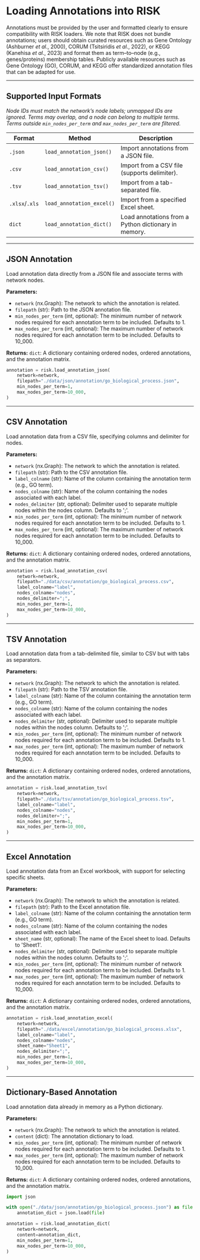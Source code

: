 # Loading Annotations into RISK

Annotations must be provided by the user and formatted clearly to ensure compatibility with RISK loaders. We note that RISK does not bundle annotations; users should obtain curated resources such as Gene Ontology (Ashburner _et al_., 2000), CORUM (Tsitsiridis _et al_., 2022), or KEGG (Kanehisa _et al_., 2023) and format them as term–to–node (e.g., genes/proteins) membership tables. Publicly available resources such as Gene Ontology (GO), CORUM, and KEGG offer standardized annotation files that can be adapted for use.

---

## Supported Input Formats

_Node IDs must match the network’s node labels; unmapped IDs are ignored. Terms may overlap, and a node can belong to multiple terms. Terms outside `min_nodes_per_term` and `max_nodes_per_term` are filtered._

| Format         | Method                    | Description                                          |
| -------------- | ------------------------- | ---------------------------------------------------- |
| `.json`        | `load_annotation_json()`  | Import annotations from a JSON file.                 |
| `.csv`         | `load_annotation_csv()`   | Import from a CSV file (supports delimiter).         |
| `.tsv`         | `load_annotation_tsv()`   | Import from a tab-separated file.                    |
| `.xlsx`/`.xls` | `load_annotation_excel()` | Import from a specified Excel sheet.                 |
| `dict`         | `load_annotation_dict()`  | Load annotations from a Python dictionary in memory. |

---

## JSON Annotation

Load annotation data directly from a JSON file and associate terms with network nodes.

**Parameters:**

- `network` (nx.Graph): The network to which the annotation is related.
- `filepath` (str): Path to the JSON annotation file.
- `min_nodes_per_term` (int, optional): The minimum number of network nodes required for each annotation term to be included. Defaults to 1.
- `max_nodes_per_term` (int, optional): The maximum number of network nodes required for each annotation term to be included. Defaults to 10_000.

**Returns:**
`dict`: A dictionary containing ordered nodes, ordered annotations, and the annotation matrix.

```python
annotation = risk.load_annotation_json(
    network=network,
    filepath="./data/json/annotation/go_biological_process.json",
    min_nodes_per_term=1,
    max_nodes_per_term=10_000,
)
```

---

## CSV Annotation

Load annotation data from a CSV file, specifying columns and delimiter for nodes.

**Parameters:**

- `network` (nx.Graph): The network to which the annotation is related.
- `filepath` (str): Path to the CSV annotation file.
- `label_colname` (str): Name of the column containing the annotation term (e.g., GO term).
- `nodes_colname` (str): Name of the column containing the nodes associated with each label.
- `nodes_delimiter` (str, optional): Delimiter used to separate multiple nodes within the nodes column. Defaults to ';'.
- `min_nodes_per_term` (int, optional): The minimum number of network nodes required for each annotation term to be included. Defaults to 1.
- `max_nodes_per_term` (int, optional): The maximum number of network nodes required for each annotation term to be included. Defaults to 10_000.

**Returns:**
`dict`: A dictionary containing ordered nodes, ordered annotations, and the annotation matrix.

```python
annotation = risk.load_annotation_csv(
    network=network,
    filepath="./data/csv/annotation/go_biological_process.csv",
    label_colname="label",
    nodes_colname="nodes",
    nodes_delimiter=";",
    min_nodes_per_term=1,
    max_nodes_per_term=10_000,
)
```

---

## TSV Annotation

Load annotation data from a tab-delimited file, similar to CSV but with tabs as separators.

**Parameters:**

- `network` (nx.Graph): The network to which the annotation is related.
- `filepath` (str): Path to the TSV annotation file.
- `label_colname` (str): Name of the column containing the annotation term (e.g., GO term).
- `nodes_colname` (str): Name of the column containing the nodes associated with each label.
- `nodes_delimiter` (str, optional): Delimiter used to separate multiple nodes within the nodes column. Defaults to ';'.
- `min_nodes_per_term` (int, optional): The minimum number of network nodes required for each annotation term to be included. Defaults to 1.
- `max_nodes_per_term` (int, optional): The maximum number of network nodes required for each annotation term to be included. Defaults to 10_000.

**Returns:**
`dict`: A dictionary containing ordered nodes, ordered annotations, and the annotation matrix.

```python
annotation = risk.load_annotation_tsv(
    network=network,
    filepath="./data/tsv/annotation/go_biological_process.tsv",
    label_colname="label",
    nodes_colname="nodes",
    nodes_delimiter=";",
    min_nodes_per_term=1,
    max_nodes_per_term=10_000,
)
```

---

## Excel Annotation

Load annotation data from an Excel workbook, with support for selecting specific sheets.

**Parameters:**

- `network` (nx.Graph): The network to which the annotation is related.
- `filepath` (str): Path to the Excel annotation file.
- `label_colname` (str): Name of the column containing the annotation term (e.g., GO term).
- `nodes_colname` (str): Name of the column containing the nodes associated with each label.
- `sheet_name` (str, optional): The name of the Excel sheet to load. Defaults to 'Sheet1'.
- `nodes_delimiter` (str, optional): Delimiter used to separate multiple nodes within the nodes column. Defaults to ';'.
- `min_nodes_per_term` (int, optional): The minimum number of network nodes required for each annotation term to be included. Defaults to 1.
- `max_nodes_per_term` (int, optional): The maximum number of network nodes required for each annotation term to be included. Defaults to 10_000.

**Returns:**
`dict`: A dictionary containing ordered nodes, ordered annotations, and the annotation matrix.

```python
annotation = risk.load_annotation_excel(
    network=network,
    filepath="./data/excel/annotation/go_biological_process.xlsx",
    label_colname="label",
    nodes_colname="nodes",
    sheet_name="Sheet1",
    nodes_delimiter=";",
    min_nodes_per_term=1,
    max_nodes_per_term=10_000,
)
```

---

## Dictionary-Based Annotation

Load annotation data already in memory as a Python dictionary.

**Parameters:**

- `network` (nx.Graph): The network to which the annotation is related.
- `content` (dict): The annotation dictionary to load.
- `min_nodes_per_term` (int, optional): The minimum number of network nodes required for each annotation term to be included. Defaults to 1.
- `max_nodes_per_term` (int, optional): The maximum number of network nodes required for each annotation term to be included. Defaults to 10_000.

**Returns:**
`dict`: A dictionary containing ordered nodes, ordered annotations, and the annotation matrix.

```python
import json

with open("./data/json/annotation/go_biological_process.json") as file:
    annotation_dict = json.load(file)

annotation = risk.load_annotation_dict(
    network=network,
    content=annotation_dict,
    min_nodes_per_term=1,
    max_nodes_per_term=10_000,
)
```
